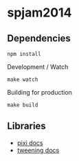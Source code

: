 spjam2014
=====

Dependencies
---

```
npm install
```

Development / Watch
```
make watch
```

Building for production

```
make build
```

Libraries
---

- [pixi docs](http://www.goodboydigital.com/pixijs/docs)
- [tweening docs](http://jeremyckahn.github.io/shifty/dist/doc/src/shifty.core.js.html)
